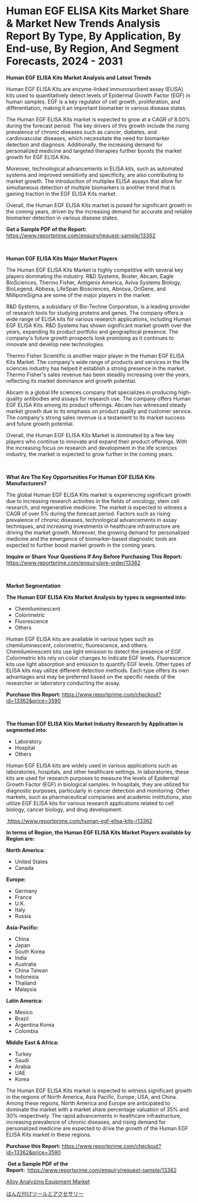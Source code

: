 <p><h1>Human EGF ELISA Kits Market Share & Market New Trends Analysis Report By Type, By Application, By End-use, By Region, And Segment Forecasts, 2024 - 2031</h1></p><p><strong>Human EGF ELISA Kits Market Analysis and Latest Trends</strong></p>
<p><p>Human EGF ELISA Kits are enzyme-linked immunosorbent assay (ELISA) kits used to quantitatively detect levels of Epidermal Growth Factor (EGF) in human samples. EGF is a key regulator of cell growth, proliferation, and differentiation, making it an important biomarker in various disease states.</p><p>The Human EGF ELISA Kits market is expected to grow at a CAGR of 8.00% during the forecast period. The key drivers of this growth include the rising prevalence of chronic diseases such as cancer, diabetes, and cardiovascular diseases, which necessitate the need for biomarker detection and diagnosis. Additionally, the increasing demand for personalized medicine and targeted therapies further boosts the market growth for EGF ELISA Kits.</p><p>Moreover, technological advancements in ELISA kits, such as automated systems and improved sensitivity and specificity, are also contributing to market growth. The introduction of multiplex ELISA assays that allow for simultaneous detection of multiple biomarkers is another trend that is gaining traction in the EGF ELISA Kits market.</p><p>Overall, the Human EGF ELISA Kits market is poised for significant growth in the coming years, driven by the increasing demand for accurate and reliable biomarker detection in various disease states.</p></p>
<p><strong>Get a Sample PDF of the Report:&nbsp;</strong> <a href="https://www.reportprime.com/enquiry/request-sample/13362">https://www.reportprime.com/enquiry/request-sample/13362</a></p>
<p>&nbsp;</p>
<p><strong>Human EGF ELISA Kits Major Market Players</strong></p>
<p><p>The Human EGF ELISA Kits Market is highly competitive with several key players dominating the industry. R&D Systems, Boster, Abcam, Eagle BioSciences, Thermo Fisher, Antigenix America, Aviva Systems Biology, BioLegend, Abbexa, LifeSpan Biosciences, Abnova, OriGene, and MilliporeSigma are some of the major players in the market.</p><p>R&D Systems, a subsidiary of Bio-Techne Corporation, is a leading provider of research tools for studying proteins and genes. The company offers a wide range of ELISA kits for various research applications, including Human EGF ELISA Kits. R&D Systems has shown significant market growth over the years, expanding its product portfolio and geographical presence. The company's future growth prospects look promising as it continues to innovate and develop new technologies.</p><p>Thermo Fisher Scientific is another major player in the Human EGF ELISA Kits Market. The company's wide range of products and services in the life sciences industry has helped it establish a strong presence in the market. Thermo Fisher's sales revenue has been steadily increasing over the years, reflecting its market dominance and growth potential.</p><p>Abcam is a global life sciences company that specializes in producing high-quality antibodies and assays for research use. The company offers Human EGF ELISA Kits among its product offerings. Abcam has witnessed steady market growth due to its emphasis on product quality and customer service. The company's strong sales revenue is a testament to its market success and future growth potential.</p><p>Overall, the Human EGF ELISA Kits Market is dominated by a few key players who continue to innovate and expand their product offerings. With the increasing focus on research and development in the life sciences industry, the market is expected to grow further in the coming years.</p></p>
<p>&nbsp;</p>
<p><strong>What Are The Key Opportunities For Human EGF ELISA Kits Manufacturers?</strong></p>
<p><p>The global Human EGF ELISA Kits market is experiencing significant growth due to increasing research activities in the fields of oncology, stem cell research, and regenerative medicine. The market is expected to witness a CAGR of over 5% during the forecast period. Factors such as rising prevalence of chronic diseases, technological advancements in assay techniques, and increasing investments in healthcare infrastructure are driving the market growth. Moreover, the growing demand for personalized medicine and the emergence of biomarker-based diagnostic tools are expected to further boost market growth in the coming years.</p></p>
<p><strong>Inquire or Share Your Questions If Any Before Purchasing This Report:</strong> <a href="https://www.reportprime.com/enquiry/pre-order/13362">https://www.reportprime.com/enquiry/pre-order/13362</a></p>
<p>&nbsp;</p>
<p><strong>Market Segmentation</strong></p>
<p><strong>The Human EGF ELISA Kits Market Analysis by types is segmented into:</strong></p>
<p><ul><li>Chemiluminescent</li><li>Colorimetric</li><li>Fluorescence</li><li>Others</li></ul></p>
<p><p>Human EGF ELISA kits are available in various types such as chemiluminescent, colorimetric, fluorescence, and others. Chemiluminescent kits use light emission to detect the presence of EGF. Colorimetric kits rely on color changes to indicate EGF levels. Fluorescence kits use light absorption and emission to quantify EGF levels. Other types of ELISA kits may utilize different detection methods. Each type offers its own advantages and may be preferred based on the specific needs of the researcher or laboratory conducting the assay.</p></p>
<p><strong>Purchase this Report:&nbsp;</strong><a href="https://www.reportprime.com/checkout?id=13362&price=3590">https://www.reportprime.com/checkout?id=13362&price=3590</a></p>
<p>&nbsp;</p>
<p><strong>The Human EGF ELISA Kits Market Industry Research by Application is segmented into:</strong></p>
<p><ul><li>Laboratory</li><li>Hospital</li><li>Others</li></ul></p>
<p><p>Human EGF ELISA kits are widely used in various applications such as laboratories, hospitals, and other healthcare settings. In laboratories, these kits are used for research purposes to measure the levels of Epidermal Growth Factor (EGF) in biological samples. In hospitals, they are utilized for diagnostic purposes, particularly in cancer detection and monitoring. Other markets, such as pharmaceutical companies and academic institutions, also utilize EGF ELISA kits for various research applications related to cell biology, cancer biology, and drug development.</p></p>
<p><a href="https://www.reportprime.com/human-egf-elisa-kits-r13362">&nbsp;https://www.reportprime.com/human-egf-elisa-kits-r13362</a></p>
<p><strong>In terms of Region, the Human EGF ELISA Kits Market Players available by Region are:</strong></p>
<p>
    <p> <strong> North America: </strong>
        <ul>
            <li>United States</li>
            <li>Canada</li>
        </ul>
        </p> 
    <p> <strong> Europe: </strong>
        <ul>
            <li>Germany</li>
            <li>France</li>
            <li>U.K.</li>
            <li>Italy</li>
            <li>Russia</li>
        </ul>
        </p> 
    <p> <strong> Asia-Pacific: </strong>
        <ul>
            <li>China</li>
            <li>Japan</li>
            <li>South Korea</li>
            <li>India</li>
            <li>Australia</li>
            <li>China Taiwan</li>
            <li>Indonesia</li>
            <li>Thailand</li>
            <li>Malaysia</li>
        </ul>
        </p> 
    <p> <strong> Latin America: </strong>
        <ul>
            <li>Mexico</li>
            <li>Brazil</li>
            <li>Argentina Korea</li>
            <li>Colombia</li>
        </ul>
        </p> 
    <p> <strong> Middle East & Africa: </strong>
        <ul>
            <li>Turkey</li>
            <li>Saudi</li>
            <li>Arabia</li>
            <li>UAE</li>
            <li>Korea</li>
        </ul>
    </p>
    </p>
<p><p>The Human EGF ELISA Kits market is expected to witness significant growth in the regions of North America, Asia Pacific, Europe, USA, and China. Among these regions, North America and Europe are anticipated to dominate the market with a market share percentage valuation of 35% and 30% respectively. The rapid advancements in healthcare infrastructure, increasing prevalence of chronic diseases, and rising demand for personalized medicine are expected to drive the growth of the Human EGF ELISA Kits market in these regions.</p></p>
<p><strong>Purchase this Report: </strong><a href="https://www.reportprime.com/checkout?id=13362&price=3590">https://www.reportprime.com/checkout?id=13362&price=3590</a></p>
<p>&nbsp;<strong>Get a Sample PDF of the Report:&nbsp;&nbsp;</strong><a href="https://www.reportprime.com/enquiry/request-sample/13362">https://www.reportprime.com/enquiry/request-sample/13362</a></p>
<p><strong></strong></p>
<p><p><a href="https://view.publitas.com/reportprime-1/alloy-analyzing-equipment-market-research-report-its-history-and-forecast-2024-to-2031/">Alloy Analyzing Equipment Market</a></p><p><a href="https://github.com/mohamedbakry57/Market-Research-Report-List-4/blob/main/765806480217.md">はんだ付けツールとアクセサリー</a></p></p>